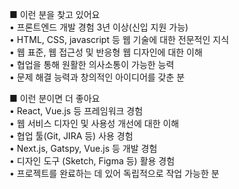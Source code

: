 ■ 이런 분을 찾고 있어요  
• 프론트엔드 개발 경험 3년 이상(신입 지원 가능)  
• HTML, CSS, javascript 등 웹 기술에 대한 전문적인 지식  
• 웹 표준, 웹 접근성 및 반응형 웹 디자인에 대한 이해  
• 협업을 통해 원활한 의사소통이 가능한 능력  
• 문제 해결 능력과 창의적인 아이디어를 갖춘 분  
  
■ 이런 분이면 더 좋아요  
• React, Vue.js 등 프레임워크 경험  
• 웹 서비스 디자인 및 사용성 개선에 대한 이해  
• 협업 툴(Git, JIRA 등) 사용 경험  
• Next.js, Gatspy, Vue.js 등 개발 경험  
• 디자인 도구 (Sketch, Figma 등) 활용 경험  
• 프로젝트를 완료하는 데 있어 독립적으로 작업 가능한 분